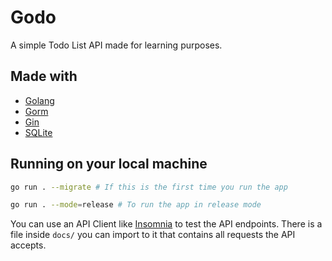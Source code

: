 # Godo
A simple Todo List API made for learning purposes.

## Made with
- [Golang](https://go.dev/)
- [Gorm](https://gorm.io/)
- [Gin](https://github.com/gin-gonic/gin)
- [SQLite](https://www.sqlite.org/index.html)

## Running on your local machine
```sh
go run . --migrate # If this is the first time you run the app
```

```sh
go run . --mode=release # To run the app in release mode
```
You can use an API Client like [Insomnia](https://insomnia.rest/) to test the API endpoints. There is a file inside `docs/` you can import to it that contains all requests the API accepts.
